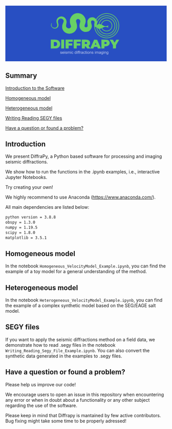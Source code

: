 <p align="center">
<img
  src="./Data/diffrapy_logo.png"
  alt="Alt text"
  style="display: inline-block">
  </p>

## Summary

[Introduction to the Software](#introduction)

[Homogeneous model](#homogeneous-model)

[Heterogeneous model](#heterogeneous-model)

[Writing Reading SEGY files](#segy-files)

[Have a question or found a problem?](#have-a-question-or-found-a-problem)

## Introduction

We present DiffraPy, a Python based software for processing and imaging seismic diffractions. 

We show how to run the functions in the .ipynb examples, i.e., interactive Jupyter Notebooks.

Try creating your own!

We highly recommend to use Anaconda (https://www.anaconda.com/).

All main dependencies are listed below:
  
   ```
   python version = 3.8.8
   obspy = 1.3.0
   numpy = 1.19.5
   scipy = 1.8.0
   matplotlib = 3.5.1
   ```

## Homogeneous model

In the notebook ```Homogeneous_VelocityModel_Example.ipynb```, you can find the example of a toy model for a general understanding of the method.

## Heterogeneous model

In the notebook ```Heterogeneous_VelocityModel_Example.ipynb```, you can find the example of a complex synthetic model based on the SEG/EAGE salt model. 

## SEGY files

If you want to apply the seismic diffractions method on a field data, we demonstrate how to read .segy files in the notebook ```Writing_Reading_Segy_File_Example.ipynb```. You can also convert the synthetic data generated in the examples to .segy files.

## Have a question or found a problem?

Please help us improve our code!

We encourage users to open an issue in this repository when encountering any error or when in doubt about a functionality or any other subject regarding the use of the software. 

Please keep in mind that Diffrapy is mantained by few active contributors. Bug fixing might take some time to be properly adressed!
